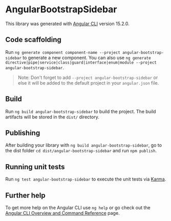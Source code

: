 # AngularBootstrapSidebar

This library was generated with [Angular CLI](https://github.com/angular/angular-cli) version 15.2.0.

## Code scaffolding

Run `ng generate component component-name --project angular-bootstrap-sidebar` to generate a new component. You can also use `ng generate directive|pipe|service|class|guard|interface|enum|module --project angular-bootstrap-sidebar`.
> Note: Don't forget to add `--project angular-bootstrap-sidebar` or else it will be added to the default project in your `angular.json` file. 

## Build

Run `ng build angular-bootstrap-sidebar` to build the project. The build artifacts will be stored in the `dist/` directory.

## Publishing

After building your library with `ng build angular-bootstrap-sidebar`, go to the dist folder `cd dist/angular-bootstrap-sidebar` and run `npm publish`.

## Running unit tests

Run `ng test angular-bootstrap-sidebar` to execute the unit tests via [Karma](https://karma-runner.github.io).

## Further help

To get more help on the Angular CLI use `ng help` or go check out the [Angular CLI Overview and Command Reference](https://angular.io/cli) page.
